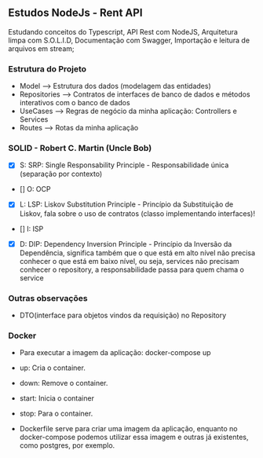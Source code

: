 ## Estudos NodeJs - Rent API

Estudando conceitos do Typescript, API Rest com NodeJS, Arquitetura limpa com S.O.L.I.D, Documentação com Swagger, Importação e leitura de arquivos em stream;

### Estrutura do Projeto

- Model --> Estrutura dos dados (modelagem das entidades)
- Repositories --> Contratos de interfaces de banco de dados e métodos interativos com o banco de dados
- UseCases --> Regras de negócio da minha aplicação: Controllers e Services 
- Routes --> Rotas da minha aplicação

### SOLID - Robert C. Martin (Uncle Bob)
- [X] S: SRP: Single Responsability Principle - Responsabilidade única (separação por contexto)
- [] O: OCP 
- [X] L: LSP: Liskov Substitution Principle - Princípio da Substituição de Liskov, fala sobre o uso de contratos (classo implementando interfaces)!
- [] I: ISP
- [X] D: DIP: Dependency Inversion Principle - Princípio da Inversão da Dependência, significa também que o que está em alto nível não precisa conhecer o que está em baixo nível, ou seja, services não precisam conhecer o repository, a responsabilidade passa para quem chama o service

### Outras observações
- DTO(interface para objetos vindos da requisição) no Repository


### Docker
- Para executar a imagem da aplicação: docker-compose up

- up: Cria o container.
- down: Remove o container.
- start: Inicia o container
- stop: Para o container.

- Dockerfile serve para criar uma imagem da aplicação, enquanto no docker-compose podemos utilizar essa imagem e outras já existentes, como postgres, por exemplo.